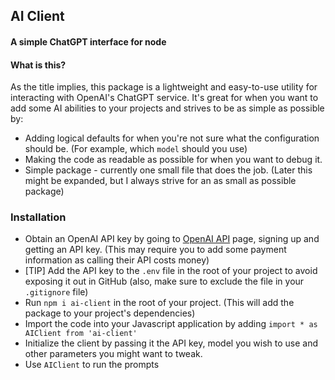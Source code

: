 ## AI Client
#### A simple ChatGPT interface for node

#### What is this?

As the title implies, this package is a lightweight and easy-to-use utility for interacting with OpenAI's ChatGPT service. It's great for when you want to add some AI abilities to your projects and strives to be as simple as possible by:

* Adding logical defaults for when you're not sure what the configuration should be. (For example, which `model` should you use)
* Making the code as readable as possible for when you want to debug it.
* Simple package - currently one small file that does the job. (Later this might be expanded, but I always strive for an as small as possible package)

### Installation

* Obtain an OpenAI API key by going to [OpenAI API](https://openai.com/blog/openai-api) page, signing up and getting an API key. (This may require you to add some payment information as calling their API costs money)
* [TIP] Add the API key to the `.env` file in the root of your project to avoid exposing it out in GitHub (also, make sure to exclude the file in your `.gitignore` file)
* Run `npm i ai-client` in the root of your project. (This will add the package to your project's dependencies)
* Import the code into your Javascript application by adding `import * as AIClient from 'ai-client'`
* Initialize the client by passing it the API key, model you wish to use and other parameters you might want to tweak.
* Use `AIClient` to run the prompts